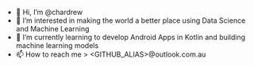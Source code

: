 - 👋 Hi, I’m @chardrew
- 👀 I’m interested in making the world a better place using Data Science and Machine Learning
- 🌱 I’m currently learning to develop Android Apps in Kotlin and building machine learning models
- 📫 How to reach me > <GITHUB_ALIAS>@outlook.com.au

<!---
chardrew/chardrew is a ✨ special ✨ repository because its `README.md` (this file) appears on your GitHub profile.
You can click the Preview link to take a look at your changes.
--->
